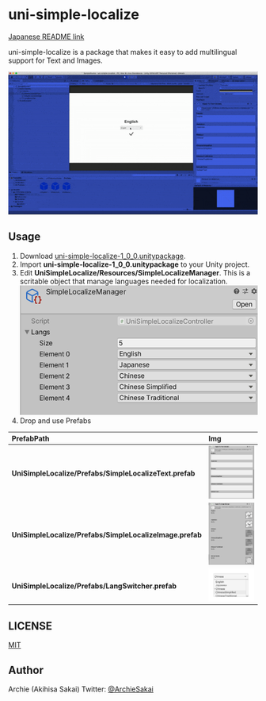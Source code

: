 # uni-simple-localize

[Japanese README link](/README_JA.md)

uni-simple-localize is a package that makes it easy to add multilingual support for Text and Images.

![DEMO](/Docs/uni-simple-localize.gif)

## Usage

1. Download [uni-simple-localize-1_0_0.unitypackage](/Releases/uni-simple-localize-1_0_0.unitypackage).
1. Import **uni-simple-localize-1_0_0.unitypackage** to your Unity project.
1. Edit **UniSimpleLocalize/Resources/SimpleLocalizeManager**. This is a scritable object that manage languages needed for localization.
  ![SimpleLocalizeManager](/Docs/SimpleLocalizeManager.png)
1. Drop and use Prefabs

  | PrefabPath | Img |
  |:---|:---|
  | **UniSimpleLocalize/Prefabs/SimpleLocalizeText.prefab** | ![SimpleLocalizeText](/Docs/SimpleLocalizeText.png) |
  | **UniSimpleLocalize/Prefabs/SimpleLocalizeImage.prefab** | ![SimpleLocalizeImage](/Docs/SimpleLocalizeImage.png) |
  | **UniSimpleLocalize/Prefabs/LangSwitcher.prefab** | ![LangSwitcher](/Docs/LangSwitcher.png) |

## LICENSE
[MIT](/LICENSE)

## Author
Archie (Akihisa Sakai)
Twitter: [@ArchieSakai](https://twitter.com/ArchieSakai)
